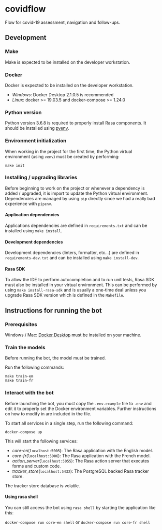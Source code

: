 # covidflow

Flow for covid-19 assessment, navigation and follow-ups.

## Development

### Make

Make is expected to be installed on the developer workstation.

### Docker

Docker is expected to be installed on the developer workstation.

- _Windows_: Docker Desktop 2.1.0.5 is recommended
- _Linux_: docker >= 19.03.5 and docker-compose >= 1.24.0

### Python version

Python version 3.6.8 is required to properly install Rasa components. It should be installed using [pyenv](https://github.com/pyenv/pyenv).

### Environment initialization

When working in the project for the first time, the Python virtual environment (using `venv`) must be created by performing:

`make init`

### Installing / upgrading libraries

Before beginning to work on the project or whenever a dependency is added / upgraded, it is import to update the Python virtual environment. Dependencies are managed by using `pip` directly since we had a really bad experience with `pipenv`.

#### Application dependencies

Applications dependencies are defined in `requirements.txt` and can be installed using `make install`.

#### Development dependencies

Development dependencies (linters, formatter, etc...) are defined in `requirements-dev.txt` and can be installed using `make install-dev`.

#### Rasa SDK

To allow the IDE to perform autocompletion and to run unit tests, Rasa SDK must also be installed in your virtual environment. This can be performed by using `make install-rasa-sdk` and is usually a one-time deal unless you upgrade Rasa SDK version which is defined in the `Makefile`.

## Instructions for running the bot

### Prerequisites

Windows / Mac: [Docker Desktop](https://www.docker.com/products/docker-desktop) must be installed on your machine.

### Train the models

Before running the bot, the model must be trained.

Run the following commands:

```
make train-en
make train-fr
```

### Interact with the bot

Before launching the bot, you must copy the `.env.example` file to `.env` and edit it to properly set the Docker environment variables. Further instructions on how to modify in are included in the file.

To start all services in a single step, run the following command:

```
docker-compose up
```

This will start the following services:

- _core-en_(`localhost:5005`): The Rasa application with the English model.
- _core-fr_(`localhost:5006`): The Rasa application with the French model.
- _action_server_(`localhost:5055`): The Rasa action server that executes forms and custom code.
- _tracker_store_(`localhost:5432`): The PostgreSQL backed Rasa tracker store.

The tracker store database is volatile.

#### Using rasa shell

You can still access the bot using `rasa shell` by starting the application like this:

`docker-compose run core-en shell` or `docker-compose run core-fr shell`
